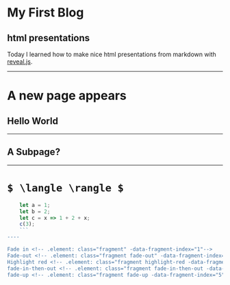 # My First Blog 

## html presentations 

Today I learned how to make nice html presentations from markdown with 
[reveal.js](https://revealjs.com/).

----
# A new page appears

## Hello World


---


## A Subpage?

----
# `$ \langle \rangle $` 

  ```js [1-2|3|4]
      let a = 1;
      let b = 2;
      let c = x => 1 + 2 + x;
      c(3);
      ```
----

Fade in <!-- .element: class="fragment" -data-fragment-index="1"-->
Fade-out <!-- .element: class="fragment fade-out" -data-fragment-index="2"-->
Highlight red <!-- .element: class="fragment highlight-red -data-fragment-index="3"-->
fade-in-then-out <!-- .element: class="fragment fade-in-then-out -data-fragment-index="4"-->
fade-up <!-- .element: class="fragment fade-up -data-fragment-index="5"-->





